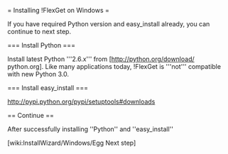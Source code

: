 = Installing !FlexGet on Windows =

If you have required Python version and easy_install already, you can continue to next step.

=== Install Python ===

Install latest Python '''2.6.x''' from [http://python.org/download/ python.org]. Like many applications today, !FlexGet is '''not''' compatible with new Python 3.0.

=== Install easy_install ===

http://pypi.python.org/pypi/setuptools#downloads

== Continue ==

After successfully installing ''Python'' and ''easy_install''

[wiki:InstallWizard/Windows/Egg Next step]

